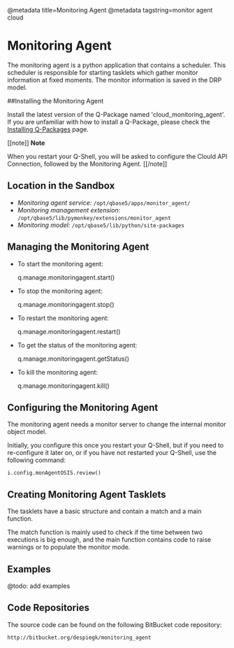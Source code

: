 @metadata title=Monitoring Agent
@metadata tagstring=monitor agent cloud

[qpinstall]: /#/Q-Packages/QPInstall


# Monitoring Agent

The monitoring agent is a python application that contains a scheduler. This scheduler is responsible for starting tasklets which gather monitor information at fixed moments. The monitor information is saved in the DRP model.

##Installing the Monitoring Agent

Install the latest version of the Q-Package named 'cloud_monitoring_agent'.
If you are unfamiliar with how to install a Q-Package, please check the [Installing Q-Packages][qpinstall] page.

[[note]]
**Note**
 
When you restart your Q-Shell, you will be asked to configure the Clould API Connection, followed by the Monitoring Agent.
[[/note]]


## Location in the Sandbox

* *Monitoring agent service:* `/opt/qbase5/apps/monitor_agent/`
* *Monitoring management extension:* `/opt/qbase5/lib/pymonkey/extensions/monitor_agent`
* *Monitoring model:* `/opt/qbase5/lib/python/site-packages`


## Managing the Monitoring Agent

* To start the monitoring agent:

    q.manage.monitoringagent.start()

* To stop the monitoring agent:

    q.manage.monitoringagent.stop()

* To restart the monitoring agent:

    q.manage.monitoringagent.restart()

* To get the status of the monitoring agent:

    q.manage.monitoringagent.getStatus()

* To kill the monitoring agent:

    q.manage.monitoringagent.kill()


## Configuring the Monitoring Agent

The monitoring agent needs a monitor server to change the internal monitor object model.

Initially, you configure this once you restart your Q-Shell, but if you need to re-configure it later on, or if you have not restarted your Q-Shell, use the following command:

    i.config.monAgentOSIS.review()                                         


## Creating Monitoring Agent Tasklets

The tasklets have a basic structure and contain a match and a main function.

The match function is mainly used to check if the time between two executions is big enough, and the main function contains code to raise warnings or to populate the monitor mode.


## Examples

@todo: add examples


## Code Repositories

The source code can be found on the following BitBucket code repository:
    
    http://bitbucket.org/despiegk/monitoring_agent
    